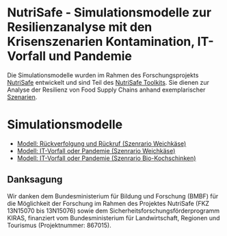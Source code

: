# NutriSafe - Simulationsmodelle zur Resilienzanalyse mit den Krisenszenarien Kontamination, IT-Vorfall und Pandemie

Die Simulationsmodelle wurden im Rahmen des Forschungsprojekts [NutriSafe](https://nutrisafe.de) entwickelt und sind Teil des [NutriSafe Toolkits](https://nutrisafe.de/toolkit). Sie dienen zur Analyse der Resilienz von Food Supply Chains anhand exemplarischer [Szenarien](TODO).

# Simulationsmodelle
* [Modell: Rückverfolgung und Rückruf (Szenrario Weichkäse)](mdl_weichkaese_rueckverfolgung_rueckruf)
* [Modell: IT-Vorfall oder Pandemie (Szenrario Weichkäse)](mdl_weichkaese_it-vorfall_pandemie)
* [Modell: IT-Vorfall oder Pandemie (Szenrario Bio-Kochschinken)](mdl_bioschinken_it-vorfall_pandemie)

## Danksagung
Wir danken dem Bundesministerium für Bildung und Forschung (BMBF) für die Möglichkeit der Forschung im Rahmen des Projektes NutriSafe (FKZ 13N15070 bis 13N15076) sowie dem Sicherheitsforschungsförderprogramm KIRAS, finanziert vom Bundesministerium für Landwirtschaft, Regionen und Tourismus (Projektnummer: 867015).

